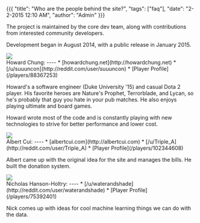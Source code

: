 {{{
  "title": "Who are the people behind the site?",
  "tags": ["faq"],
  "date": "2-2-2015 12:10 AM",
  "author": "Admin"
}}}

The project is maintained by the core dev team, along with contributions from interested community developers.

Development began in August 2014, with a public release in January 2015.  

<div>
<img src="https://avatars2.githubusercontent.com/u/3134520?v=3&s=150"/>
</div>
Howard Chung:
----
* [howardchung.net](http://howardchung.net)
* [/u/suuuncon](http://reddit.com/user/suuuncon)
* [Player Profile](/players/88367253)

Howard's a software engineer (Duke University '15) and casual Dota 2 player.
His favorite heroes are Nature's Prophet, Terrorblade, and Lycan, so he's probably that guy you hate in your pub matches.
He also enjoys playing ultimate and board games.

Howard wrote most of the code and is constantly playing with new technologies to strive for better performance and lower cost.

<div>
<img src="https://avatars3.githubusercontent.com/u/3838552?v=3&s=150"/>
</div>
Albert Cui:
----
* [albertcui.com](http://albertcui.com)
* [/u/Triple_A](http://reddit.com/user/Triple_A)
* [Player Profile](/players/102344608)

Albert came up with the original idea for the site and manages the bills.  He built the donation system.

<div>
<img src="https://avatars1.githubusercontent.com/u/9388670?v=3&s=150"/>
</div>
Nicholas Hanson-Holtry:
----
* [/u/waterandshade](http://reddit.com/user/waterandshade)
* [Player Profile](/players/75392401)

Nick comes up with ideas for cool machine learning things we can do with the data.